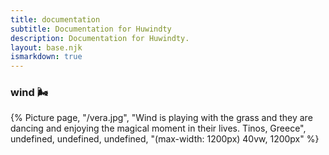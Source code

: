 ```yaml
---
title: documentation
subtitle: Documentation for Huwindty
description: Documentation for Huwindty.
layout: base.njk
ismarkdown: true
---
```


### wind 🌬️

{% Picture page, "/vera.jpg", "Wind is playing with the grass and they are dancing and enjoying the magical moment in their lives. Tinos, Greece", undefined, undefined, undefined, "(max-width: 1200px) 40vw, 1200px" %}
